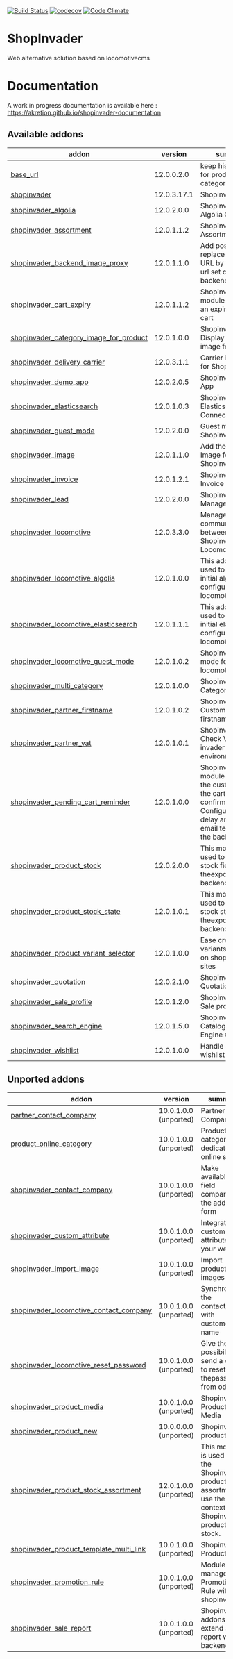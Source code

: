 [![Build Status](https://travis-ci.org/shopinvader/odoo-shopinvader.svg?branch=12.0)](https://travis-ci.org/shopinvader/odoo-shopinvader)
[![codecov](https://codecov.io/gh/shopinvader/odoo-shopinvader/branch/12.0/graph/badge.svg)](https://codecov.io/gh/shopinvader/odoo-shopinvader/branch/12.0)
[![Code Climate](https://codeclimate.com/github/shopinvader/odoo-shopinvader/badges/gpa.svg)](https://codeclimate.com/github/shopinvader/odoo-shopinvader)


ShopInvader
=================

Web alternative solution based on locomotivecms

Documentation
===============

A work in progress documentation is available here : https://akretion.github.io/shopinvader-documentation

[//]: # (addons)

Available addons
----------------
addon | version | summary
--- | --- | ---
[base_url](base_url/) | 12.0.0.2.0 | keep history of url for products & categories
[shopinvader](shopinvader/) | 12.0.3.17.1 | Shopinvader
[shopinvader_algolia](shopinvader_algolia/) | 12.0.2.0.0 | Shopinvader Algolia Connector
[shopinvader_assortment](shopinvader_assortment/) | 12.0.1.1.2 | Shopinvader Assortment
[shopinvader_backend_image_proxy](shopinvader_backend_image_proxy/) | 12.0.1.1.0 | Add possibility to replace the image URL by the proxy url set on the SE backend
[shopinvader_cart_expiry](shopinvader_cart_expiry/) | 12.0.1.1.2 | Shopinvader module to manage an expiry delay on cart
[shopinvader_category_image_for_product](shopinvader_category_image_for_product/) | 12.0.1.0.0 | Shopinvader Display category image for product
[shopinvader_delivery_carrier](shopinvader_delivery_carrier/) | 12.0.3.1.1 | Carrier integration for Shopinvader
[shopinvader_demo_app](shopinvader_demo_app/) | 12.0.2.0.5 | Shopinvader Demo App
[shopinvader_elasticsearch](shopinvader_elasticsearch/) | 12.0.1.0.3 | Shopinvader Elasticsearch Connector
[shopinvader_guest_mode](shopinvader_guest_mode/) | 12.0.2.0.0 | Guest mode for Shopinvader
[shopinvader_image](shopinvader_image/) | 12.0.1.1.0 | Add the export of Image for Shopinvader
[shopinvader_invoice](shopinvader_invoice/) | 12.0.1.2.1 | Shopinvader Invoice module
[shopinvader_lead](shopinvader_lead/) | 12.0.2.0.0 | Shopinvader Lead Management
[shopinvader_locomotive](shopinvader_locomotive/) | 12.0.3.3.0 | Manage communications between Shopinvader and Locomotive CMS
[shopinvader_locomotive_algolia](shopinvader_locomotive_algolia/) | 12.0.1.0.0 | This addons is used to push the initial algolia configuration to locomotive
[shopinvader_locomotive_elasticsearch](shopinvader_locomotive_elasticsearch/) | 12.0.1.1.1 | This addons is used to push the initial elasticsearch configuration to locomotive
[shopinvader_locomotive_guest_mode](shopinvader_locomotive_guest_mode/) | 12.0.1.0.2 | Shopinvader guest mode for locomotive
[shopinvader_multi_category](shopinvader_multi_category/) | 12.0.1.0.0 | Shopinvader Many Categories
[shopinvader_partner_firstname](shopinvader_partner_firstname/) | 12.0.1.0.2 | Shopinvader Customer firstname/lastname
[shopinvader_partner_vat](shopinvader_partner_vat/) | 12.0.1.0.1 | Shopinvader Check VAT with invader environnement
[shopinvader_pending_cart_reminder](shopinvader_pending_cart_reminder/) | 12.0.1.0.0 | Shopinvader module to relaunch the customer when the cart/sale is not confirmed yet. Configure the delay and the email template on the backend.
[shopinvader_product_stock](shopinvader_product_stock/) | 12.0.2.0.0 | This module is used to choose a stock field during theexport (by backend)
[shopinvader_product_stock_state](shopinvader_product_stock_state/) | 12.0.1.0.1 | This module is used to choose a stock state during theexport (by backend)
[shopinvader_product_variant_selector](shopinvader_product_variant_selector/) | 12.0.1.0.0 | Ease creation of variants selector on shopinvader sites
[shopinvader_quotation](shopinvader_quotation/) | 12.0.2.1.0 | Shopinvader Quotation
[shopinvader_sale_profile](shopinvader_sale_profile/) | 12.0.1.2.0 | ShopInvader - Sale profile
[shopinvader_search_engine](shopinvader_search_engine/) | 12.0.1.5.0 | Shopinvader Catalog Search Engine Connector
[shopinvader_wishlist](shopinvader_wishlist/) | 12.0.1.0.0 | Handle shop wishlist


Unported addons
---------------
addon | version | summary
--- | --- | ---
[partner_contact_company](partner_contact_company/) | 10.0.1.0.0 (unported) | Partner Company
[product_online_category](product_online_category/) | 10.0.1.0.0 (unported) | Product categories dedicated to online shop
[shopinvader_contact_company](shopinvader_contact_company/) | 10.0.1.0.0 (unported) | Make available the field company in the address form
[shopinvader_custom_attribute](shopinvader_custom_attribute/) | 10.0.1.0.0 (unported) | Integrate your custom attribute in your website
[shopinvader_import_image](shopinvader_import_image/) | 10.0.1.0.0 (unported) | Import product images
[shopinvader_locomotive_contact_company](shopinvader_locomotive_contact_company/) | 10.0.1.0.0 (unported) | Synchronize the contact_name with customer name
[shopinvader_locomotive_reset_password](shopinvader_locomotive_reset_password/) | 10.0.1.0.0 (unported) | Give the possibility to send a email to reset thepassword from odoo
[shopinvader_product_media](shopinvader_product_media/) | 10.0.1.0.0 (unported) | Shopinvader Product Media
[shopinvader_product_new](shopinvader_product_new/) | 10.0.0.0.0 (unported) | Shopinvader product new
[shopinvader_product_stock_assortment](shopinvader_product_stock_assortment/) | 12.0.1.0.0 (unported) | This module is used to let the Shopinvader product assortment use the stock context in Shopinvader product stock.
[shopinvader_product_template_multi_link](shopinvader_product_template_multi_link/) | 10.0.1.0.0 (unported) | Shopinvader Product Link
[shopinvader_promotion_rule](shopinvader_promotion_rule/) | 10.0.1.0.0 (unported) | Module to manage Promotion Rule with shopinvader
[shopinvader_sale_report](shopinvader_sale_report/) | 10.0.1.0.0 (unported) | Shopinvader addons to extend sale report with backend

[//]: # (end addons)
